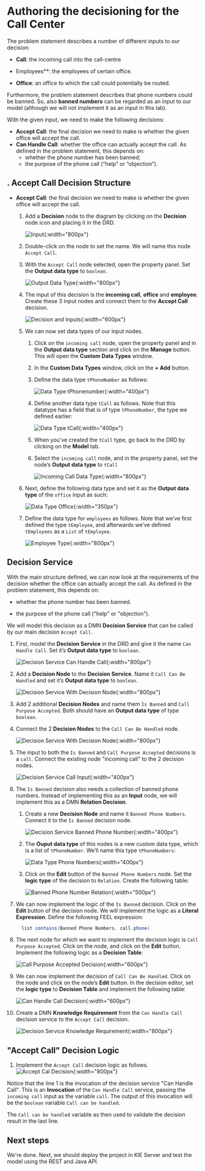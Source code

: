 # Authoring the decisioning for the Call Center

The problem statement describes a number of different inputs to our decision:

- **Call**: the incoming call into the call-centre

- Employees**: the employees of certain office.

- **Office**: an office to which the call could potentially be routed.

Furthermore, the problem statement describes that phone numbers could be banned. So, also **banned numbers** can be regarded as an input to our model (although we will not implement it as an input in this lab).

With the given input, we need to make the following decisions:

- **Accept Call**: the final decision we need to make is whether the given office will accept the call.
- **Can Handle Call**: whether the office can actually accept the call. As defined in the problem statement, this depends on:
  - whether the phone number has been banned;
  - the purpose of the phone call (“help” or “objection”).

## . Accept Call Decision Structure

- **Accept Call**: the final decision we need to make is whether the given office will accept the call.

    1. Add a **Decision** node to the diagram by clicking on the **Decision** node icon and placing it in the DRD. 

        ![Input](../99_images/business_automation/dmn/add-drd-decision-node.png){:width="800px"}

    1. Double-click on the node to set the name. We will name this node `Accept Call`.

    1. With the `Accept Call` node selected, open the property panel. Set the **Output data type** to `boolean`.

        ![Output Data Type](../99_images/business_automation/dmn/drd-decision-node-propery-output-data-type.png){:width="800px"}

    1. The input of this decision is the **incoming call**, **office** and **employee**. Create these 3 input nodes and connect them to the **Accept Call** decision.

        ![Decision and Inputs](../99_images/business_automation/dmn/drd-first-decision-and-inputs.png){:width="600px"}

    1. We can now set data types of our input nodes.

        1. Click on the `incoming call` node, open the property panel and in the **Output data type** section and click on the **Manage** button. This will open the **Custom Data Types** window.

        1. In the **Custom Data Types** window, click on the **+ Add** button.

        1. Define the data type `tPhoneNumber` as follows:

            ![Data Type tPhonenumber](../99_images/business_automation/dmn/data-type-tphonenumber.png){:width="400px"}

        1. Define another data type `tCall` as follows. Note that this datatype has a field that is of type `tPhoneNumber`, the type we defined earlier:

            ![Data Type tCall](../99_images/business_automation/dmn/data-type-tcall.png){:width="400px"}

        1. When you’ve created the `tCall` type, go back to the DRD by clicking on the **Model** tab.

        1. Select the `incoming call` node, and in the property panel, set the node’s **Output data type** to `tCall`

            ![Incoming Call Data Type](../99_images/business_automation/dmn/incoming-call-data-type.png){:width="800px"}

    1. Next, define the following data type and set it as the **Output data type** of the `office` input as such:

        ![Data Type Office](../99_images/business_automation/dmn/data-type-office.png){:width="350px"}

    1. Define the data type for `employees` as follows. Note that we’ve first defined the type `tEmployee`, and afterwards we’ve defined `tEmployees` as a `List` of `tEmployee`.

        ![Employee Type](../99_images/business_automation/dmn/employee-type.png){:width="800px"}

## Decision Service

With the main structure defined, we can now look at the requirements of the decision whether the office can actually accept the call. As defined in the problem statement, this depends on:

- whether the phone number has been banned.

- the purpose of the phone call ("help" or "objection").

We will model this decision as a DMN **Decision Service** that can be called by our main decision `Accept Call`.

1. First, model the **Decision Service** in the DRD and give it the name `Can Handle Call`. Set it’s **Output data type** to `boolean`.

    ![Decision Service Can Handle Call](../99_images/business_automation/dmn/decision-service-can-handle-call.png){:width="800px"}

1. Add a **Decision Node** to the **Decision Service**. Name it `Call Can Be Handled` and set it’s **Output data type** to `boolean`.

    ![Decision Service With Decision Node](../99_images/business_automation/dmn/decision-service-with-decision-node.png){:width="800px"}

1. Add 2 additional **Decision Nodes** and name them `Is Banned` and `Call Purpose Accepted`. Both should have an **Output data type** of type `boolean`.

1. Connect the 2 **Decision Nodes** to the `Call Can Be Handled` node.

    ![Decision Service With Decision Node](../99_images/business_automation/dmn/decision-service-step-3.png){:width="800px"}

1. The input to both the `Is Banned` and `Call Purpose Accepted` decisions is a `call`. Connect the existing node "incoming call" to the 2 decision nodes.

    ![Decision Service Call Input](../99_images/business_automation/dmn/decision-service-call-input.png){:width="400px"}

1. The `Is Banned` decision also needs a collection of banned phone numbers. Instead of implementing this as an **Input** node, we will implement this as a DMN **Relation Decision**.

    1. Create a new **Decision Node** and name it `Banned Phone Numbers`. Connect it to the `Is Banned` decision node.

        ![Decision Service Banned Phone Number](../99_images/business_automation/dmn/decision-service-banned-phone-number.png){:width="400px"}

    1. The **Ouput data type** of this nodes is a new custom data type, which is a list of `tPhoneNumber`. We’ll name this type `tPhoneNumbers`:

        ![Data Type Phone Numbers](../99_images/business_automation/dmn/data-type-tphonenumbers.png){:width="400px"}

    1. Click on the **Edit** button of the `Banned Phone Numbers` node. Set the **logic type** of the decision to `Relation`. Create the following table:

        ![Banned Phone Number Relation](../99_images/business_automation/dmn/banned-phone-number-relation.png){:width="500px"}

1. We can now implement the logic of the `Is Banned` decision. Click on the **Edit** button of the decision node. We will implement the logic as a **Literal Expression**. Define the following FEEL expression:

    ~~~java
      list contains(Banned Phone Numbers, call.phone) 
    ~~~

1. The next node for which we want to implement the decision logic is `Call Purpose Accepted`. Click on the node, and click on the **Edit** button. Implement the following logic as a **Decision Table**:

    ![Call Purpose Accepted Decision](../99_images/business_automation/dmn/CallPurposeAccepted-decision.png){:width="600px"}

1. We can now implement the decision of `Call Can Be Handled`. Click on the node and click on the node’s **Edit** button. In the decision editor, set the **logic type** to **Decision Table** and implement the following table:

    ![Can Handle Call Decision](../99_images/business_automation/dmn/CanHandleCall-decision.png){:width="600px"}

1. Create a DMN **Knowledge Requirement** from the `Can Handle Call` decision service to the `Accept Call` decision.

    ![Decision Service Knowledge Requirement](../99_images/business_automation/dmn/decision-service-knowledge-requirement.png){:width="800px"}

##  "Accept Call" Decision Logic

1. Implement the `Accept Call` decision logic as follows. ![Accept Cal Decision](../99_images/business_automation/dmn/Accept-Call-decision.png){:width="800px"}

Notice that the line 1 is the invocation of the decision service "Can Handle Call". This is an **Invocation** of the `Can Handle Call` service, passing the `incoming call` input as the variable `call`. The output of this invocation will be the `boolean` variable `Call can be handled`. 

The `Call can be handled` variable as then used to validate the decision result in the last line.

## Next steps

We're done. Next, we should deploy the project in KIE Server and test the model using the REST and Java API.
